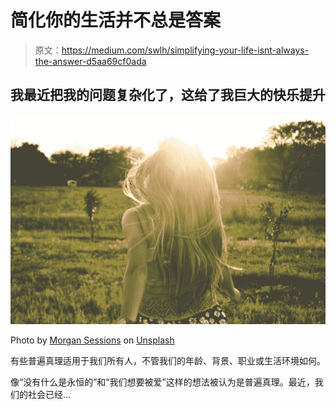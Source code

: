 # 简化你的生活并不总是答案

> 原文：<https://medium.com/swlh/simplifying-your-life-isnt-always-the-answer-d5aa69cf0ada>

## 我最近把我的问题复杂化了，这给了我巨大的快乐提升

![](img/1617deb1fca499b82983f2d2bd1aea76.png)

Photo by [Morgan Sessions](https://unsplash.com/@morgansessions?utm_source=medium&utm_medium=referral) on [Unsplash](https://unsplash.com?utm_source=medium&utm_medium=referral)

有些普遍真理适用于我们所有人，不管我们的年龄、背景、职业或生活环境如何。

像“没有什么是永恒的”和“我们想要被爱”这样的想法被认为是普遍真理。最近，我们的社会已经…